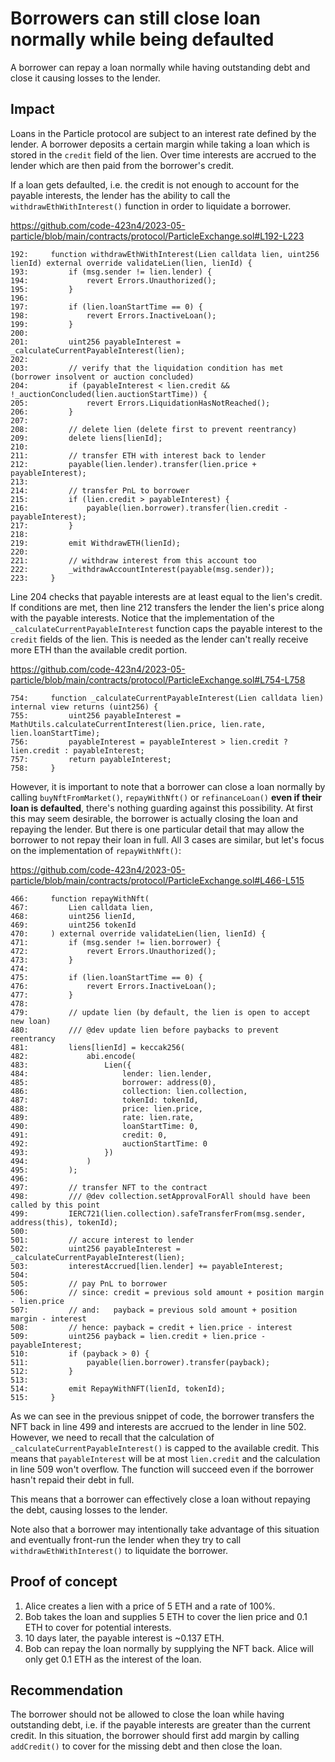 # Borrowers can still close loan normally while being defaulted

A borrower can repay a loan normally while having outstanding debt and close it causing losses to the lender.

## Impact

Loans in the Particle protocol are subject to an interest rate defined by the lender. A borrower deposits a certain margin while taking a loan which is stored in the `credit` field of the lien. Over time interests are accrued to the lender which are then paid from the borrower's credit.

If a loan gets defaulted, i.e. the credit is not enough to account for the payable interests, the lender has the ability to call the `withdrawEthWithInterest()` function in order to liquidate a borrower. 

https://github.com/code-423n4/2023-05-particle/blob/main/contracts/protocol/ParticleExchange.sol#L192-L223

```solidity
192:     function withdrawEthWithInterest(Lien calldata lien, uint256 lienId) external override validateLien(lien, lienId) {
193:         if (msg.sender != lien.lender) {
194:             revert Errors.Unauthorized();
195:         }
196: 
197:         if (lien.loanStartTime == 0) {
198:             revert Errors.InactiveLoan();
199:         }
200: 
201:         uint256 payableInterest = _calculateCurrentPayableInterest(lien);
202: 
203:         // verify that the liquidation condition has met (borrower insolvent or auction concluded)
204:         if (payableInterest < lien.credit && !_auctionConcluded(lien.auctionStartTime)) {
205:             revert Errors.LiquidationHasNotReached();
206:         }
207: 
208:         // delete lien (delete first to prevent reentrancy)
209:         delete liens[lienId];
210: 
211:         // transfer ETH with interest back to lender
212:         payable(lien.lender).transfer(lien.price + payableInterest);
213: 
214:         // transfer PnL to borrower
215:         if (lien.credit > payableInterest) {
216:             payable(lien.borrower).transfer(lien.credit - payableInterest);
217:         }
218: 
219:         emit WithdrawETH(lienId);
220: 
221:         // withdraw interest from this account too
222:         _withdrawAccountInterest(payable(msg.sender));
223:     }
```

Line 204 checks that payable interests are at least equal to the lien's credit. If conditions are met, then line 212 transfers the lender the lien's price along with the payable interests. Notice that the implementation of the `_calculateCurrentPayableInterest` function caps the payable interest to the `credit` fields of the lien. This is needed as the lender can't really receive more ETH than the available credit portion.

https://github.com/code-423n4/2023-05-particle/blob/main/contracts/protocol/ParticleExchange.sol#L754-L758

```solidity
754:     function _calculateCurrentPayableInterest(Lien calldata lien) internal view returns (uint256) {
755:         uint256 payableInterest = MathUtils.calculateCurrentInterest(lien.price, lien.rate, lien.loanStartTime);
756:         payableInterest = payableInterest > lien.credit ? lien.credit : payableInterest;
757:         return payableInterest;
758:     }
```

However, it is important to note that a borrower can close a loan normally by calling `buyNftFromMarket()`, `repayWithNft()` or `refinanceLoan()` **even if their loan is defaulted**, there's nothing guarding against this possibility. At first this may seem desirable, the borrower is actually closing the loan and repaying the lender. But there is one particular detail that may allow the borrower to not repay their loan in full. All 3 cases are similar, but let's focus on the implementation of `repayWithNft()`:

https://github.com/code-423n4/2023-05-particle/blob/main/contracts/protocol/ParticleExchange.sol#L466-L515

```solidity
466:     function repayWithNft(
467:         Lien calldata lien,
468:         uint256 lienId,
469:         uint256 tokenId
470:     ) external override validateLien(lien, lienId) {
471:         if (msg.sender != lien.borrower) {
472:             revert Errors.Unauthorized();
473:         }
474: 
475:         if (lien.loanStartTime == 0) {
476:             revert Errors.InactiveLoan();
477:         }
478: 
479:         // update lien (by default, the lien is open to accept new loan)
480:         /// @dev update lien before paybacks to prevent reentrancy
481:         liens[lienId] = keccak256(
482:             abi.encode(
483:                 Lien({
484:                     lender: lien.lender,
485:                     borrower: address(0),
486:                     collection: lien.collection,
487:                     tokenId: tokenId,
488:                     price: lien.price,
489:                     rate: lien.rate,
490:                     loanStartTime: 0,
491:                     credit: 0,
492:                     auctionStartTime: 0
493:                 })
494:             )
495:         );
496: 
497:         // transfer NFT to the contract
498:         /// @dev collection.setApprovalForAll should have been called by this point
499:         IERC721(lien.collection).safeTransferFrom(msg.sender, address(this), tokenId);
500: 
501:         // accure interest to lender
502:         uint256 payableInterest = _calculateCurrentPayableInterest(lien);
503:         interestAccrued[lien.lender] += payableInterest;
504: 
505:         // pay PnL to borrower
506:         // since: credit = previous sold amount + position margin - lien.price
507:         // and:   payback = previous sold amount + position margin - interest
508:         // hence: payback = credit + lien.price - interest
509:         uint256 payback = lien.credit + lien.price - payableInterest;
510:         if (payback > 0) {
511:             payable(lien.borrower).transfer(payback);
512:         }
513: 
514:         emit RepayWithNFT(lienId, tokenId);
515:     }
```

As we can see in the previous snippet of code, the borrower transfers the NFT back in line 499 and interests are accrued to the lender in line 502. However, we need to recall that the calculation of `_calculateCurrentPayableInterest()` is capped to the available credit. This means that `payableInterest` will be at most `lien.credit` and the calculation in line 509 won't overflow. The function will succeed even if the borrower hasn't repaid their debt in full.

This means that a borrower can effectively close a loan without repaying the debt, causing losses to the lender.

Note also that a borrower may intentionally take advantage of this situation and eventually front-run the lender when they try to call `withdrawEthWithInterest()` to liquidate the borrower.

## Proof of concept

1. Alice creates a lien with a price of 5 ETH and a rate of 100%.
2. Bob takes the loan and supplies 5 ETH to cover the lien price and 0.1 ETH to cover for potential interests.
3. 10 days later, the payable interest is ~0.137 ETH.
4. Bob can repay the loan normally by supplying the NFT back. Alice will only get 0.1 ETH as the interest of the loan.

## Recommendation

The borrower should not be allowed to close the loan while having outstanding debt, i.e. if the payable interests are greater than the current credit. In this situation, the borrower should first add margin by calling `addCredit()` to cover for the missing debt and then close the loan.

